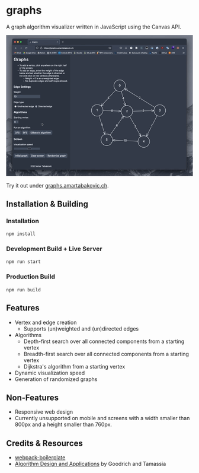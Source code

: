 # graphs
A graph algorithm visualizer written in JavaScript using the Canvas API.

![Preview](docs/preview.gif)

Try it out under [graphs.amartabakovic.ch](https://graphs.amartabakovic.ch).
## Installation & Building
### Installation
```plaintext
npm install
```

### Development Build + Live Server
```plaintext
npm run start
```

### Production Build
```plaintext
npm run build
```

## Features
- Vertex and edge creation
    - Supports (un)weighted and (un)directed edges
- Algorithms
    - Depth-first search over all connected components from a starting vertex
    - Breadth-first search over all connected components from a starting vertex
    - Dijkstra's algorithm from a starting vertex
- Dynamic visualization speed
- Generation of randomized graphs

## Non-Features
- Responsive web design
- Currently unsupported on mobile and screens with a width smaller than 800px and a height smaller than 760px.

## Credits & Resources
- [webpack-boilerplate](https://github.com/taniarascia/webpack-boilerplate)
- [Algorithm Design and Applications](https://www.wiley.com/en-us/Algorithm+Design+and+Applications-p-9781118335918) by Goodrich and Tamassia
